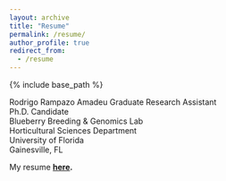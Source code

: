 ```yaml
---
layout: archive
title: "Resume"
permalink: /resume/
author_profile: true
redirect_from:
  - /resume
---
```


{% include base_path %}

Rodrigo Rampazo Amadeu
Graduate Research Assistant  
Ph.D. Candidate  
Blueberry Breeding & Genomics Lab  
Horticultural Sciences Department  
University of Florida  
Gainesville, FL

My resume **[here](https://github.com/rramadeu/cv/raw/master/CVAmadeu.pdf).**

